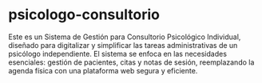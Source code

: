 # psicologo-consultorio
Este es un Sistema de Gestión para Consultorio Psicológico Individual, diseñado para digitalizar y simplificar las tareas administrativas de un psicólogo independiente. El sistema se enfoca en las necesidades esenciales: gestión de pacientes, citas y notas de sesión, reemplazando la agenda física con una plataforma web segura y eficiente.
